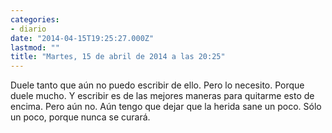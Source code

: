 ```yaml
---
categories:
- diario
date: "2014-04-15T19:25:27.000Z"
lastmod: ""
title: "Martes, 15 de abril de 2014 a las 20:25"
---
```


Duele tanto que aún no puedo escribir de ello. Pero lo necesito. Porque duele mucho. Y escribir es de las mejores maneras para quitarme esto de encima. Pero aún no. Aún tengo que dejar que la herida sane un poco. Sólo un poco, porque nunca se curará.